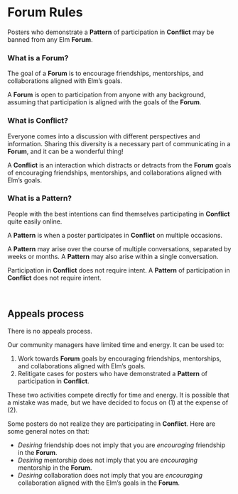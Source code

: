 # Forum Rules

Posters who demonstrate a **Pattern** of participation in **Conflict** may be banned from any Elm **Forum**.


### What is a Forum?

The goal of a **Forum** is to encourage friendships, mentorships, and collaborations aligned with Elm’s goals.

A **Forum** is open to participation from anyone with any background, assuming that participation is aligned with the goals of the **Forum**.


### What is Conflict?

Everyone comes into a discussion with different perspectives and information. Sharing this diversity is a necessary part of communicating in a **Forum**, and it can be a wonderful thing!

A **Conflict** is an interaction which distracts or detracts from the **Forum** goals of encouraging friendships, mentorships, and collaborations aligned with Elm’s goals.


### What is a Pattern?

People with the best intentions can find themselves participating in **Conflict** quite easily online.

A **Pattern** is when a poster participates in **Conflict** on multiple occasions.

A **Pattern** may arise over the course of multiple conversations, separated by weeks or months. A **Pattern** may also arise within a single conversation.

Participation in **Conflict** does not require intent. A **Pattern** of participation in **Conflict** does not require intent.

<br>

## Appeals process

There is no appeals process.

Our community managers have limited time and energy. It can be used to:

  1. Work towards **Forum** goals by encouraging friendships, mentorships, and collaborations aligned with Elm’s goals.
  2. Relitigate cases for posters who have demonstrated a **Pattern** of participation in **Conflict**.

These two activities compete directly for time and energy. It is possible that a mistake was made, but we have decided to focus on (1) at the expense of (2).

Some posters do not realize they are participating in **Conflict**. Here are some general notes on that:

  - _Desiring_ friendship does not imply that you are _encouraging_ friendship in the **Forum**.
  - _Desiring_ mentorship does not imply that you are _encouraging_ mentorship in the **Forum**.
  - _Desiring_ collaboration does not imply that you are _encouraging_ collaboration aligned with the Elm’s goals in the **Forum**.
